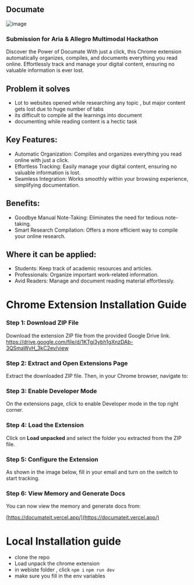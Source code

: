 ## Documate

![image](https://github.com/user-attachments/assets/986d72c6-8370-4b4b-a63e-eafa72adae2e)
### Submission for Aria &amp; Allegro Multimodal Hackathon
Discover the Power of Documate
With just a click, this Chrome extension automatically organizes, compiles, and documents everything you read online. Effortlessly track and manage your digital content, ensuring no valuable information is ever lost. 

## Problem it solves
- Lot to websites opened while researching any topic , but major content gets lost due to huge number of tabs
- its difficult to compile all the learnings into document
- documenting while reading content is a hectic task

 ## Key Features:
- Automatic Organization: Compiles and organizes everything you read online with just a click.
- Effortless Tracking: Easily manage your digital content, ensuring no valuable information is lost.
- Seamless Integration: Works smoothly within your browsing experience, simplifying documentation.

 ## Benefits:
- Goodbye Manual Note-Taking: Eliminates the need for tedious note-taking.
- Smart Research Compilation: Offers a more efficient way to compile your online research.

## Where it can be applied:
- Students: Keep track of academic resources and articles.
- Professionals: Organize important work-related information.
- Avid Readers: Manage and document reading material effortlessly.




# Chrome Extension Installation Guide
### Step 1: Download ZIP File
Download the extension ZIP file from the provided Google Drive link.
https://drive.google.com/file/d/1KTgi3ybh1gXnzDAb-3QSmaWvH_3kC2ev/view

### Step 2: Extract and Open Extensions Page
Extract the downloaded ZIP file. Then, in your Chrome browser, navigate to:


### Step 3: Enable Developer Mode
On the extensions page, click to enable Developer mode in the top right corner.


### Step 4: Load the Extension
Click on **Load unpacked** and select the folder you extracted from the ZIP file.


### Step 5: Configure the Extension
As shown in the image below, fill in your email and turn on the switch to start tracking.


### Step 6: View Memory and Generate Docs
You can now view the memory and generate docs from:

[https://documateit.vercel.app/](https://documateit.vercel.app/)


# Local Installation guide 
- clone the repo 
- Load unpack the chrome extension 
- in webiste folder , click `npm i` `npm run dev`
- make sure you fill in the env variables 


